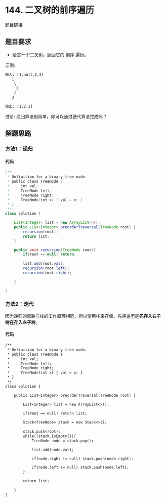 # 144. 二叉树的前序遍历

[题目链接](https://leetcode-cn.com/problems/binary-tree-preorder-traversal//)

## 题目要求

- 给定一个二叉树，返回它的 前序 遍历。

示例:

````txt
输入: [1,null,2,3]  
   1
    \
     2
    /
   3 

输出: [1,2,3]
````

进阶: 递归算法很简单，你可以通过迭代算法完成吗？

## 解题思路

### 方法1：递归

#### 代码

````java
/**
 * Definition for a binary tree node.
 * public class TreeNode {
 *     int val;
 *     TreeNode left;
 *     TreeNode right;
 *     TreeNode(int x) { val = x; }
 * }
 */
class Solution {

    List<Integer> list = new ArrayList<>();
    public List<Integer> preorderTraversal(TreeNode root) {
        recursion(root);
        return list;
    }

    public void recursion(TreeNode root){
        if(root == null) return;
        
        list.add(root.val);
        recursion(root.left);
        recursion(root.right);

    }

}
````

### 方法2：迭代

因为递归的思路与栈的工作原理相同，所以使用栈来存储，先序遍历是**先存入右子树在存入左子树**。

#### 代码

````txt
/**
 * Definition for a binary tree node.
 * public class TreeNode {
 *     int val;
 *     TreeNode left;
 *     TreeNode right;
 *     TreeNode(int x) { val = x; }
 * }
 */
class Solution {

    public List<Integer> preorderTraversal(TreeNode root) {

        List<Integer> list = new ArrayList<>();
        
        if(root == null) return list;

        Stack<TreeNode> stack = new Stack<>();
        
        stack.push(root);
        while(!stack.isEmpty()){
            TreeNode node = stack.pop();

            list.add(node.val);

            if(node.right != null) stack.push(node.right);

            if(node.left != null) stack.push(node.left);
        }

        return list;
        
    }
}
````
